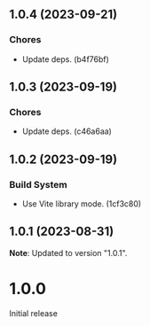 ## 1.0.4 (2023-09-21)

### Chores

- Update deps. (b4f76bf)

## 1.0.3 (2023-09-19)

### Chores

- Update deps. (c46a6aa)

## 1.0.2 (2023-09-19)

### Build System

- Use Vite library mode. (1cf3c80)

## 1.0.1 (2023-08-31)

**Note**: Updated to version "1.0.1".

# 1.0.0

Initial release
